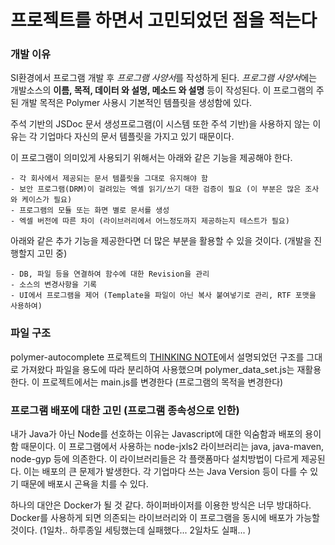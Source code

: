 # 프로젝트를 하면서 고민되었던 점을 적는다

### 개발 이유
SI환경에서 프로그램 개발 후 *프로그램 사양서*를 작성하게 된다.
*프로그램 사양서*에는 개발소스의 **이름, 목적, 데이터 와 설명, 메소드 와 설명** 등이 작성된다.
 이 프로그램의 주된 개발 목적은 Polymer 사용시 기본적인 템플릿을 생성함에 있다.

주석 기반의 JSDoc 문서 생성프로그램(이 시스템 또한 주석 기반)을 사용하지 않는 이유는
각 기업마다 자신의 문서 템플릿을 가지고 있기 때문이다.

이 프로그램이 의미있게 사용되기 위해서는 아래와 같은 기능을 제공해야 한다.

```
- 각 회사에서 제공되는 문서 템플릿을 그대로 유지해야 함
- 보안 프로그램(DRM)이 걸려있는 엑셀 읽기/쓰기 대한 검증이 필요 (이 부분은 많은 조사와 케이스가 필요)
- 프로그램의 모듈 또는 화면 별로 문서를 생성
- 엑셀 버전에 따른 차이 (라이브러리에서 어느정도까지 제공하는지 테스트가 필요)
```

아래와 같은 추가 기능을 제공한다면 더 많은 부분을 활용할 수 있을 것이다. (개발을 진행할지 고민 중)

```
- DB, 파일 등을 연결하여 함수에 대한 Revision을 관리
- 소스의 변경사항을 기록
- UI에서 프로그램을 제어 (Template을 파일이 아닌 복사 붙여넣기로 관리, RTF 포맷을 사용하여)
```

### 파일 구조

polymer-autocomplete 프로젝트의 [THINKING NOTE](https://github.com/asdfg9822/polymer-autocomplete)에서 설명되었던 구조를 그대로 가져왔다
파일을 용도에 따라 분리하여 사용했으며 polymer_data_set.js는 재활용한다. 이 프로젝트에서는 main.js를 변경한다 (프로그램의 목적을 변경한다)

### 프로그램 배포에 대한 고민 (프로그램 종속성으로 인한)

내가 Java가 아닌 Node를 선호하는 이유는 Javascript에 대한 익숨함과 배포의 용이함 때문이다.
이 프로그램에서 사용하는 node-jxls2 라이브러리는 java, java-maven, node-gyp 등에 의존한다.
이 라이브러리들은 각 플랫폼마다 설치방법이 다르게 제공된다. 이는 배포의 큰 문제가 발생한다. 각 기업마다
쓰는 Java Version 등이 다를 수 있기 때문에 배포시 곤욕을 치를 수 있다.

하나의 대안은 Docker가 될 것 같다. 하이퍼바이저를 이용한 방식은 너무 방대하다. Docker를 사용하게 되면
의존되는 라이브러리와 이 프로그램을 동시에 배포가 가능할 것이다. (1일차.. 하루종일 세팅했는데 실패했다... 2일차도 실패... )
